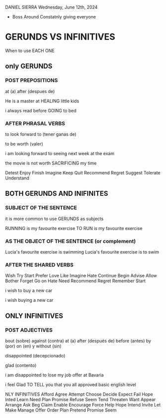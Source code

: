DANIEL SIERRA
Wednesday, June 12th, 2024

- Boss Around Constatnly giving everyone

# GERUNDS VS INFINITIVES
When to use EACH ONE

## only GERUNDS

### POST PREPOSITIONS
at (a)
after (despues de)

He is a master at HEALING little kids

i always read before GOING to bed

### AFTER PHRASAL VERBS
to look forward to (tener ganas de)

to be worth (valer)

i am looking forward to seeing next week at the exam

the movie is not worth SACRIFICING my time

Detest
Enjoy
Finish
Imagine
Keep
Quit
Recommend
Regret
Suggest
Tolerate
Understand


## BOTH GERUNDS AND INIFINITES

### SUBJECT OF THE SENTENCE
it is more common to use GERUNDS as subjects

RUNNING is my favourite exercise
TO RUN is my favourite exercise

### AS THE OBJECT OF THE SENTENCE (or complement)

Lucia's favourite exercise is swimming
Lucia's favourite exercise is to swim

### AFTER THE SHARED VERBS
Wish
Try
Start
Prefer
Love
Like
Imagine
Hate
Continue
Begin
Advise
Allow
Bother
Forget
Go on
Hate
Need
Recommend
Regret
Remember
Start

i wish to buy a new car

i wish buying a new car

## ONLY INFINITIVES

### POST ADJECTIVES

bout (sobre)
against (contra)
at (a)
after (después de)
before (antes)
by (por)
on (en)  y  without (sin)

disappointed (decepcionado)

glad (contento)

i am disappointed to lose my job offer at Bavaria

i feel Glad TO TELL you that you all approved basic english level


NLY INFINITIVES Afford
Agree
Attempt
Choose
Decide
Expect
Fail
Hope
Inted
Learn
Need
Plan
Promise
Refuse
Seem
Tend
Threaten
Want
Appear
Arrange
Ask
Beg
Claim
Enable
Encourage
Force
Help
Hope
Intend
Invite
Let
Make
Manage
Offer
Order
Plan
Pretend
Promise
Seem